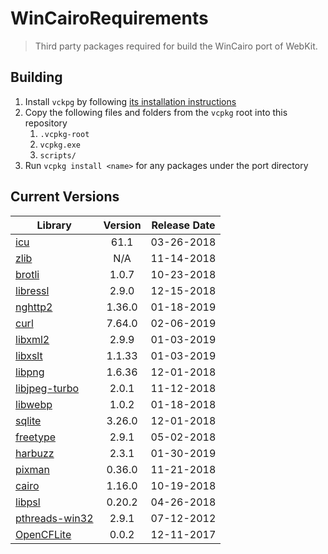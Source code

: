 # WinCairoRequirements
> Third party packages required for build the WinCairo port of WebKit. 

## Building

1. Install `vckpg` by following [its installation instructions](https://github.com/Microsoft/vcpkg)
2. Copy the following files and folders from the `vcpkg` root into this repository
    1. `.vcpkg-root`
    2. `vcpkg.exe`
    2. `scripts/`
3. Run `vcpkg install <name>` for any packages under the port directory


## Current Versions

| Library | Version | Release Date |
|---|:---:|:---:|
| [icu](http://site.icu-project.org) | 61.1 | 03-26-2018 |
| [zlib](https://github.com/Dead2/zlib-ng) | N/A | 11-14-2018 |
| [brotli](https://github.com/google/brotli) | 1.0.7 | 10-23-2018 |
| [libressl](https://www.libressl.org) | 2.9.0 | 12-15-2018 |
| [nghttp2](https://nghttp2.org) | 1.36.0 | 01-18-2019 |
| [curl](https://curl.haxx.se) | 7.64.0 | 02-06-2019 |
| [libxml2](http://xmlsoft.org/) | 2.9.9 | 01-03-2019 |
| [libxslt](http://xmlsoft.org/libxslt) | 1.1.33 | 01-03-2019 |
| [libpng](http://www.libpng.org/pub/png/libpng.html) | 1.6.36 | 12-01-2018 |
| [libjpeg-turbo](http://libjpeg-turbo.virtualgl.org) | 2.0.1 | 11-12-2018 |
| [libwebp](https://github.com/webmproject/libwebp) | 1.0.2 | 01-18-2018 |
| [sqlite](http://sqlite.org) | 3.26.0 | 12-01-2018 |
| [freetype](https://www.freetype.org) | 2.9.1 | 05-02-2018 |
| [harbuzz](https://www.freedesktop.org/wiki/Software/HarfBuzz) | 2.3.1 | 01-30-2019 | 
| [pixman](http://www.pixman.org) | 0.36.0 | 11-21-2018 |
| [cairo](https://www.cairographics.org) | 1.16.0 | 10-19-2018 |
| [libpsl](https://github.com/rockdaboot/libpsl) | 0.20.2 | 04-26-2018 |
| [pthreads-win32](https://sourceforge.net/projects/pthreads4w/) | 2.9.1 | 07-12-2012 |
| [OpenCFLite](https://github.com/fujii/OpenCFLite) | 0.0.2 | 12-11-2017 |
